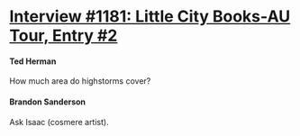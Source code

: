 # [Interview #1181: Little City Books-AU Tour, Entry #2](https://www.theoryland.com/intvmain.php?i=1181#2)

#### Ted Herman

How much area do highstorms cover?

#### Brandon Sanderson

Ask Isaac (cosmere artist).

